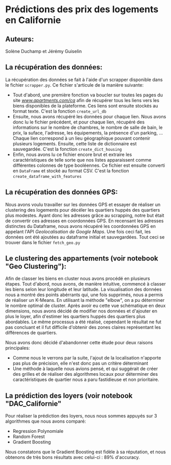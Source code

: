 # Prédictions des prix des logements en Californie

## Auteurs:

Solène Duchamp et Jérémy Guiselin

## La récupération des données:

La récupération des données se fait à l'aide d'un scrapper disponible dans le fichier `scrapper.py`. Ce fichier s'articule de la manière suivante:

- Tout d'abord, une première fonction va boucler sur toutes les pages du site _www.apartments.com/ca_ afin de récupérer tous les liens vers les biens disponibles de la plateforme. Ces liens sont ensuite stockés au format texte. C'est la fonction `create_url_db`
- Ensuite, nous avons récupéré les données pour chaque lien. Nous avons donc lu le fichier précédent, et pour chaque lien, récupéré des informations sur le nombre de chambres, le nombre de salle de bain, le prix, la suface, l'adresse, les équipements, la présence d'un parking, ... Chaque lien correspond à un lieu géographique pouvant contenir plusieurs logements. Ensuite, cette liste de dictionnaire est sauvegardée. C'est la fonction `create_dict_housing`
- Enfin, nous avons lu ce fichier encore brut et extraire les caractéristiques de telle sorte que nos listes apparaissent comme différentes colonnes de type booléennes. Ce fichier est ensuite converti en `DataFrame` et stocké au format CSV. C'est la fonction `create_dataframe_with_features`
 
## La récupération des données GPS:

Nous avons voulu travailler sur les données GPS et essayer de réaliser un clustering des logements pour décéler les quartiers huppés des quartiers plus modestes. Ayant donc les adresses grâce au scrapping, notre but était de convertir ces adresses en coordonnées GPS. En recensant les adresses distinctes du Dataframe, nous avons récupéré les coordonnées GPS en appelant l'API _Geolocalisation de Google Maps_. Une fois ceci fait, les données ont été ajoutées au dataframe initial et sauvegardées. Tout ceci se trouver dans le fichier `fetch_geo.py`

## Le clustering des appartements (voir notebook "Geo Clustering"):

Afin de classer les biens en cluster nous avons procédé en plusieurs étapes. Tout d'abord, nous avons, de manière intuitive, commencé à classer les biens selon leur longitude et leur latitude. La visualisation des données nous a montré des points abérrants qui, une fois supprimés, nous a permis de réaliser un K-Means. En utilisant la méthode "elbow", on a pu déterminer le nombre optimal de cluster. Après avoir eu cette vue schématique en deux dimensions, nous avons décidé de modifier nos données et d'ajouter en plus le loyer, afin d'estimer les quartiers huppés des quartiers plus abordables. Le même processus a été réalisé, cependant le résultat ne fut pas concluant et il fut difficile d'obtenir des zones claires représentant les différences de quartiers.

Nous avons donc décidé d'abandonner cette étude pour deux raisons principales:

- Comme nous le verrons par la suite, l'ajout de la localisation n'apporte pas plus de précision, elle n'est donc pas un critère déterminant
- Une méthode à laquelle nous avions pensé, et qui suggérait de créer des grilles et de réaliser des algorithmes locaux pour déterminer des caractéristiques de quartier nous a paru fastidieuse et non prioritaire.

## La prédiction des loyers (voir notebook "DAC_Californie"

Pour réaliser la prédiction des loyers, nous nous sommes appuyés sur 3 algorithmes que nous avons comparé:

- Regression Polynomiale
- Random Forest
- Gradient Boosting

Nous constatons que le Gradient Boosting est fidèle à sa réputation, et nous obtenons de très bons résultats avec celui-ci : 89% d'accuracy.
